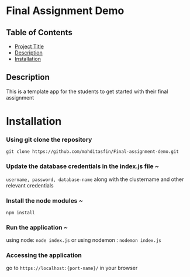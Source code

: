 # Final Assignment Demo

## Table of Contents

- [Project Title](#project-title)
- [Description](#description)
- [Installation](#installation)


## Description

This is a template app for the students to get started with their final assignment

# Installation

### Using git clone the repository

`git clone https://github.com/mahditasfin/Final-assignment-demo.git`

### Update the database credentials in the index.js file ~
`username, password, database-name` along with the clustername and other relevant credentials

### Install the node modules ~
`npm install`
### Run the application ~
using node: `node index.js` or using nodemon : `nodemon index.js`

### Accessing the application
go to `https://localhost:{port-name}/` in your browser
